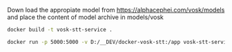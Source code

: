 Down load the appropiate model from https://alphacephei.com/vosk/models and place the content of model archive in models/vosk

```bash
docker build -t vosk-stt-service .
```

```bash
docker run -p 5000:5000 -v D:/__DEV/docker-vosk-stt:/app vosk-stt-service
```
